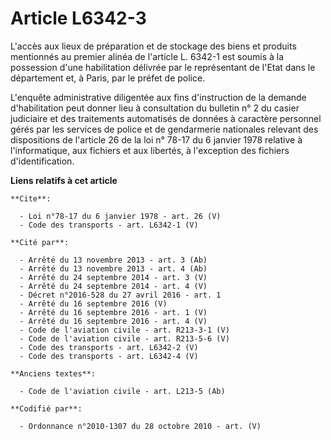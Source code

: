 # Article L6342-3

L'accès aux lieux de préparation et de stockage des biens et produits mentionnés au premier alinéa de l'article L. 6342-1 est
soumis à la possession d'une habilitation délivrée par le représentant de l'Etat dans le département et, à Paris, par le
préfet de police.

L'enquête administrative diligentée aux fins d'instruction de la demande d'habilitation peut donner lieu à consultation du
bulletin n° 2 du casier judiciaire et des traitements automatisés de données à caractère personnel gérés par les services de
police et de gendarmerie nationales relevant des dispositions de l'article 26 de la loi n° 78-17 du 6 janvier 1978 relative à
l'informatique, aux fichiers et aux libertés, à l'exception des fichiers d'identification.

**Liens relatifs à cet article**

	**Cite**:

	  - Loi n°78-17 du 6 janvier 1978 - art. 26 (V)
	  - Code des transports - art. L6342-1 (V)

	**Cité par**:

	  - Arrêté du 13 novembre 2013 - art. 3 (Ab)
	  - Arrêté du 13 novembre 2013 - art. 4 (Ab)
	  - Arrêté du 24 septembre 2014 - art. 3 (V)
	  - Arrêté du 24 septembre 2014 - art. 4 (V)
	  - Décret n°2016-528 du 27 avril 2016 - art. 1
	  - Arrêté du 16 septembre 2016 (V)
	  - Arrêté du 16 septembre 2016 - art. 1 (V)
	  - Arrêté du 16 septembre 2016 - art. 4 (V)
	  - Code de l'aviation civile - art. R213-3-1 (V)
	  - Code de l'aviation civile - art. R213-5-6 (V)
	  - Code des transports - art. L6342-2 (V)
	  - Code des transports - art. L6342-4 (V)

	**Anciens textes**:

	  - Code de l'aviation civile - art. L213-5 (Ab)

	**Codifié par**:

	  - Ordonnance n°2010-1307 du 28 octobre 2010 - art. (V)
